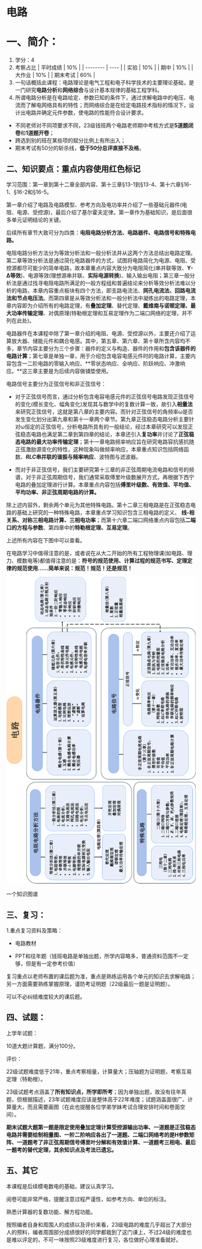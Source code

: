 # 电路

# 一、简介：

1. 学分：4
2. 考察占比
| 平时成绩 | 10%  |
| -------- | ---- |
| 实验     | 10%  |
| 期中     | 10%  |
| 大作业   | 10%  |
| 期末考试 | 60%  |
3. 一句话概括此课程：电路理论是电气工程和电子科学技术的主要理论基础，是一门研究**电路分析**和**网络综合**与设计基本规律的基础工程学科。
4. 所谓电路分析是在电路给定、参数已知的条件下，通过求解电路中的电压、电流而了解电网络具有的特性；而网络综合是在给定电路技术指标的情况下，设计出电路并确定元件参数，使电路的性能符合设计要求。
- 不同老师对不同项要求不同，23级钱班两个电路老师期中考核方式是**5道题闭卷**和**1道题开卷**；
- 跨选到别的班在某些项的赋分比例上有所出入；
- 期末考试有50分的斩杀线，**低于50分总评直接不及格**。

 

## 二、知识要点：重点内容使用红色标记

学习范围：第一章到第十二章全部内容、第十三章§13-1到§13-4、第十六章§16-1、§16-2和§16-5。

第一章介绍了电路及电路模型、参考方向及电功率并介绍了一些基础元器件(电阻、电源、受控源)，最后介绍了基尔霍夫定律。第一章作为基础知识，是后面很多单元证明结论的关键。

后续所有章节大致可分为四类：**电阻电路分析方法、电路器件、电路信号和特殊电路。**



电阻电路分析方法分为等效分析法和一般分析法并从这两个方法总结出电路定理。第二章等效分析法是通过简化电路器件的方式，试图将电路简化为电源、电阻、受控源都尽可能少的简单电路，故本章重点内容大致分为电阻简化(串并联等效、**Y-Δ等效**)、电源等效(理想源串并联、**实际电源转换**)、输入输出电阻；第三章一般分析法是通过找寻电阻电路所满足的一般方程组和普遍结论来分析等效分析法难以分析的电路，本章内容重点板块有四个方法，即支路电流法、**网孔电流法、回路电流法和节点电压法**。而第四章是从等效分析法和一般分析法中凝练出的电路定理，本章内容即为介绍所有的电路定理，有**叠加定理**、替代定理、**戴维南与诺顿定理、最大功率传输定理**、对偶原理(特勒根定理和互易定理作为二端口网络的定理，并不列在此处)。



电路器件在本课程中除了第一章介绍的电阻、电源、受控源以外，主要还介绍了运算放大器、储能元件和耦合电感。其中，第五章、第六章、第十章所含内容均不多，章节内容主要分为三个步骤：器件的定义与构造、器件的作用和**包含该器件的电路计算**；第七章是单独一章，用于介绍包含电容电感元件时的电路计算，主要内容包含一二阶电路的零输入响应、**零状态响应、全响应、阶跃响应、冲激响应。**这三章主要是为后续内容做铺垫使用。



电路信号主要分为正弦信号和非正弦信号：

- 对于正弦信号而言，通过分析包含电容电感元件的正弦信号电路发现正弦信号的变化(模长变化、幅角变化)发现其与数学中的复数计算一致，故引入**相量法**来研究正弦信号，这就是第八章的主要内容。而针对正弦信号的角频率ω是否发生变化划分出第九章和第十一章两个章节。第九章正弦稳态电路分析主要针对ω恒定的正弦信号，分析电路所具有的一般结论，经过本章研究可以发现正弦稳态电路也满足第二章到第四章的结论，本章还引入**复功率**并讨论了**正弦稳态电路的最大功率传输定理**；第十一章电路频率响应旨在研究电路容抗感抗随正弦激励源变化的特性，这种现象叫做频率响应，本章重点知识包括网络函数、***RLC*串并联的谐振与频率响应**、波特图与滤波器。

- 而对于非正弦信号，我们主要研究第十三章的非正弦周期电流电路和信号的频谱，对于非正弦周期信号，我们通常采取傅里叶级数展开方式，再根据下西宁电路的叠加定理进行计算。本章重点内容包括**傅里叶级数、有效值、平均值、平均功率、非正弦周期电路的计算。**



除上述内容外，剩余两个单元为其他特殊电路。第十二章三相电路是在正弦稳态电路的基础上研究的一种特殊电路，本章重点学习知识包含三相电路的定义、 **线-相关系、对称三相电路计算、三相电功率**；而第十六章二端口网络重点内容包括**二端口的方程与参数**、第四章中的**特勒根定理、互易定理**。

上述所有内容在下图中可以查看。

在电路学习中值得注意的是，或者说在从大二开始的所有工程物理课(如电路、理力、模数电等)都值得注意的是：**符号的规范使用、计算过程的规范书写、定理定律的规范使用……简单来说：规范！规范！还是规范！**

![image-20251005212046347](images/image-20251005212046347.png)



一个知识图谱

 

## 三、复习：

 

1.重点复习资料及策略：

- 电路教材

- PPT和往年题（钱班电路是单独出题，所学内容略多，普通资料范围不一定够，但是有一定参考价值）

复习重点以老师布置的课后题为准，重点是熟练运用各个单元的知识去求解电路；另一方面需要熟练掌握原理，谨防考证明题（22级最后一题是证明题）。

可以不必纠结难度较大的课后题。

 

## 四、试题：

上学年试题：

10道大题计算题，满分100分。

评价：

22级试题难度低于21年，重点考察相量，计算量大；压轴题为证明题，考察互易定理（特勒根）。

23级试题考点涵盖了**所有知识点，所学即所考**；因为单独出题，故没有往年真题，但根据描述，23年试题难度应该是整体高于22年难度；试题涵盖面很广、计算量大，而且需要画图（在此也提醒各位学弟学妹考试合理安排时间和卷面空间）。

**期末试题大题第一题是限定使用叠加定理计算受控源输出功率、一道题是正弦稳态电路并需要绘制相量图、一阶二阶响应各出了一道题、二端口网络考的是H参数矩阵、一道题考了非正弦周期信号傅里叶分解和有效值计算、一道题考三相电、最后一题考的替代定理，其余知识点及考法已遗忘。**

 

## 五、其它

本课程是后续模电数电的基础，建议认真学习。

阅卷可能非常严格，提醒注意过程严谨性，如参考方向、单位的标注。

熟悉计算器的复数功能、解方程功能。

按照编者自身和周围人的成绩以及评价来看，23级电路的难度几乎超出了大部分人的预料，编者周围部分成绩很好的同学都栽到了这门课上，不过24级的难度也是难以评定的，不可一味按照23级难度进行复习，各位做好心理准备就好。